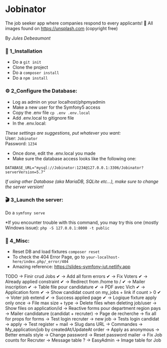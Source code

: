 # Jobinator
The job seeker app where companies respond to every applicants! 🤔
All images found on https://unsplash.com (copyright free)

By *Jules Debeaumont*


### 🔧 1_Installation 

- Do a `git init`
- Clone the project
- Do a `composer install`
- Do a `npm install`



### ⚙ 2_Configure the Database:

- Log as admin on your localhost/phpmyadmin
- Make a new user for the Symfony5 access
- Copy the .env file `cp .env .env.local`
- Add .env.local to gitignore file
- In the .env.local:

*These settings are suggestions, put whatever you want:*  
User: `Jobinator`  
Password: `1234`

- Once done, edit the .env.local you made
- Make sure the database access looks like the following one:

`DATABASE_URL="mysql://Jobinator:1234@127.0.0.1:3306/Jobinator?serverVersion=5.7"`

*If using other Database (aka MariaDB, SQLite etc...), make sure to change the server version!*


### 🎬 3_Launch the server:

Do a `symfony serve`

*If you encounter trouble with this command, you may try this one (mostly Windows issue): 
`php -S 127.0.0.1:8000 -t public`


### 📎 4_Misc:

- Reset DB and load fixtures `composer reset`
- To check the 404 Error Page, go to `your-localhost-here/index.php/_error/404`
- Amazing reference: https://slides-symfony-iut.netlify.app

TODO
-> Finir crud Jobs ✔
-> Add all form errors ✔
-> Fix Voters ✔
-> Already applied constraint ✔
-> Redirect from /home to / ✔
-> Mailer inscription ✔ 
-> Table file pour candidature ✔
-> PDF avec Vich ✔
-> Application form ✔
-> Show candidat count on my_jobs + link if count > 0 ✔
-> Voter job extend ✔ 
-> Success applied page ✔
-> Logique fixture apply only once
-> File max size + type
-> Delete files when deleting job/user
-> Show files on application/id
-> Reactive forms pour department region pays
-> Mailer candidature (candidat + recruter)
-> Page de recherche
-> fix all <lavel> for props for forms
-> Test login recruter -> new job
-> Tests login candidat -> apply
-> Test register + mail
-> Slug dans URL
-> Commandes
-> My_application/job by createdAt/UpdateAt order
-> Apply as anonymous
-> Better emails style
-> Change password
-> Reset password mailer
-> Fix Job counts for Recruter
-> Message table ?
-> EasyAdmin
-> Image table for Job